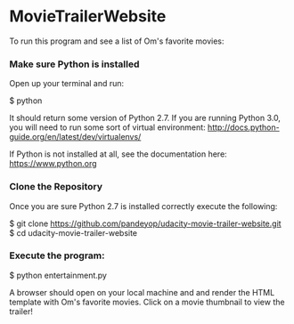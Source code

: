# MovieTrailerWebsite

To run this program and see a list of Om's favorite movies:

<h3>Make sure Python is installed</h3>
Open up your terminal and run:<br>

$ python<br>

It should return some version of Python 2.7. If you are running Python 3.0, you will need to run some sort of virtual environment: http://docs.python-guide.org/en/latest/dev/virtualenvs/

If Python is not installed at all, see the documentation here: https://www.python.org

<h3>Clone the Repository</h3>
Once you are sure Python 2.7 is installed correctly execute the following:

$ git clone https://github.com/pandeyop/udacity-movie-trailer-website.git<br>
$ cd udacity-movie-trailer-website

<h3>Execute the program:</h3>
$ python entertainment.py

A browser should open on your local machine and and render the HTML template with Om's favorite movies. Click on a movie thumbnail to view the trailer!

